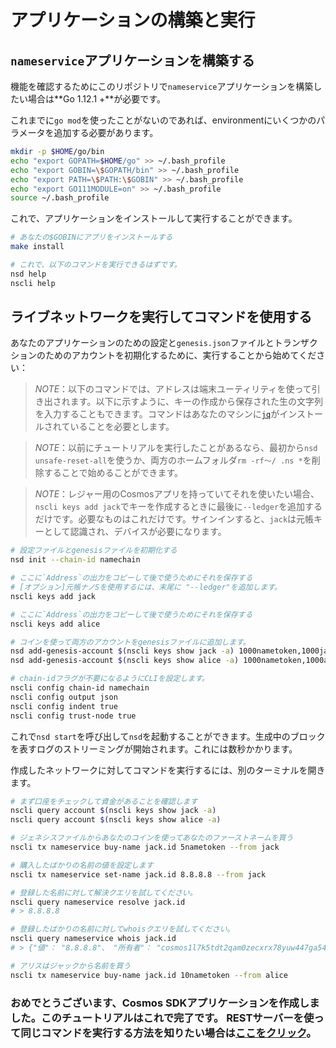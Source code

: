 # アプリケーションの構築と実行

## `nameservice`アプリケーションを構築する

機能を確認するためにこのリポジトリで`nameservice`アプリケーションを構築したい場合は**Go 1.12.1 +**が必要です。

これまでに`go mod`を使ったことがないのであれば、environmentにいくつかのパラメータを追加する必要があります。

```bash
mkdir -p $HOME/go/bin
echo "export GOPATH=$HOME/go" >> ~/.bash_profile
echo "export GOBIN=\$GOPATH/bin" >> ~/.bash_profile
echo "export PATH=\$PATH:\$GOBIN" >> ~/.bash_profile
echo "export GO111MODULE=on" >> ~/.bash_profile
source ~/.bash_profile
```

これで、アプリケーションをインストールして実行することができます。

```bash
# あなたの$GOBINにアプリをインストールする
make install

# これで、以下のコマンドを実行できるはずです。
nsd help
nscli help
```

## ライブネットワークを実行してコマンドを使用する

あなたのアプリケーションのための設定と`genesis.json`ファイルとトランザクションのためのアカウントを初期化するために、実行することから始めてください：

> _*NOTE*_：以下のコマンドでは、アドレスは端末ユーティリティを使って引き出されます。以下に示すように、キーの作成から保存された生の文字列を入力することもできます。コマンドはあなたのマシンに[`jq`](https://stedolan.github.io/jq/download/)がインストールされていることを必要とします。

> _*NOTE*_：以前にチュートリアルを実行したことがあるなら、最初から`nsd unsafe-reset-all`を使うか、両方のホームフォルダ`rm -rf〜/ .ns *`を削除することで始めることができます。

> _*NOTE*_：レジャー用のCosmosアプリを持っていてそれを使いたい場合、`nscli keys add jack`でキーを作成するときに最後に`--ledger`を追加するだけです。必要なものはこれだけです。サインインすると、`jack`は元帳キーとして認識され、デバイスが必要になります。

```bash
# 設定ファイルとgenesisファイルを初期化する
nsd init --chain-id namechain

# ここに`Address`の出力をコピーして後で使うためにそれを保存する
# [オプション]元帳ナノSを使用するには、末尾に "--ledger"を追加します。
nscli keys add jack

# ここに`Address`の出力をコピーして後で使うためにそれを保存する
nscli keys add alice

# コインを使って両方のアカウントをgenesisファイルに追加します。
nsd add-genesis-account $(nscli keys show jack -a) 1000nametoken,1000jackcoin
nsd add-genesis-account $(nscli keys show alice -a) 1000nametoken,1000alicecoin

# chain-idフラグが不要になるようにCLIを設定します。
nscli config chain-id namechain
nscli config output json
nscli config indent true
nscli config trust-node true
```

これで`nsd start`を呼び出して`nsd`を起動することができます。生成中のブロックを表すログのストリーミングが開始されます。これには数秒かかります。

作成したネットワークに対してコマンドを実行するには、別のターミナルを開きます。

```bash
# まず口座をチェックして資金があることを確認します
nscli query account $(nscli keys show jack -a) 
nscli query account $(nscli keys show alice -a) 

# ジェネシスファイルからあなたのコインを使ってあなたのファーストネームを買う
nscli tx nameservice buy-name jack.id 5nametoken --from jack 

# 購入したばかりの名前の値を設定します
nscli tx nameservice set-name jack.id 8.8.8.8 --from jack 

# 登録した名前に対して解決クエリを試してください。
nscli query nameservice resolve jack.id
# > 8.8.8.8

# 登録したばかりの名前に対してwhoisクエリを試してください。
nscli query nameservice whois jack.id
# > {"値"： "8.8.8.8"、 "所有者"： "cosmos1l7k5tdt2qam0zecxrx78yuw447ga54dsmtpk2s"、 "価格"：[{"デノーム"： "名前"： "5"}]}

# アリスはジャックから名前を買う
nscli tx nameservice buy-name jack.id 10nametoken --from alice 
```

### おめでとうございます、Cosmos SDKアプリケーションを作成しました。このチュートリアルはこれで完了です。 RESTサーバーを使って同じコマンドを実行する方法を知りたい場合は[ここをクリック](run-rest.md)。
